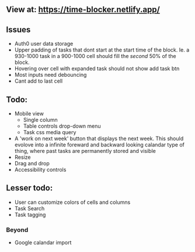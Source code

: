 ## View at: https://time-blocker.netlify.app/

## Issues

- Auth0 user data storage
- Upper padding of tasks that dont start at the start time of the block. Ie. a 930-1000 task in a 900-1000 cell should fill the _second_ 50% of the block.
- Hovering over cell with expanded task should not show add task btn
- Most inputs need debouncing
- Cant add to last cell

## Todo:

- Mobile view
  - Single column
  - Table controls drop-down menu
  - Task css media query
- A 'work on next week' button that displays the next week. This should evolove into a infinite foreward and backward looking calandar type of thing, where past tasks are permanently stored and visible
- Resize
- Drag and drop
- Accessibility controls

## Lesser todo:

- User can customize colors of cells and columns
- Task Search
- Task tagging

### Beyond

- Google calandar import
